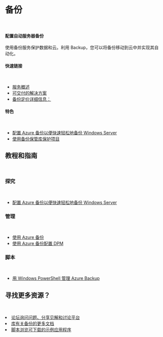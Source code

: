 <properties linkid="dev-net-backup" urlDisplayName="Backup" pageTitle="Windows Azure 备份" metaKeywords="Azure Backup" description="" metaCanonical="" services="Backup" documentationCenter="Services" title="Configure automated server backups" authors="" solutions="" manager="" editor="Eric Chen" />

<div class="wa-content wa-content-10up">
<h1>备份</h1>
<p> </p>
<div class="wa-spacer wa-spacer-6down">
<h4>配置自动服务器备份</h4>
<p>使用备份服务保护数据和云。利用 Backup，您可以将备份移动到云中并实现其自动化。</p>
<h4>快速链接</h4>
<p> </p>
<ul class="wa-linkList">
<li><a href="http://www.windowsazure.cn/zh-cn/documentation/services/backup/" title="" class="wa-arrowLink-light">服务概述</a></li>
<li><a href="/zh-cn/solutions/storage-backup-recovery/" title="" class="wa-arrowLink-light">可交付的解决方案</a></li>
<li><a href="http://www.windowsazure.cn/pricing/details/backup/" title="" class="wa-arrowLink-light">备份定价详细信息：</a></li></ul>
</div>
<div class="wa-spacer wa-spacer-asideLight wa-spacer-4down">
<h4>特色</h4>
<p> </p>
<ul class="wa-iconList">
<li><a href="/zh-cn/documentation/articles/backup-configure-vault/" title="">配置 Azure 备份以便快速轻松地备份 Windows Server</a></li>
<li><a href="http://msdn.microsoft.com/zh-cn/library/azure/dn168843.aspx" title="">使用备份保管库保护项目</a></li>

<li style="display:none"><a href="http://azure.microsoft.com/zh-cn/services/preview/" title="">启用备份服务</a></li>
</ul>
</div>
</div>
<div class="wa-content wa-content-divided">
<h2>教程和指南</h2>
<p> </p>
</div>
<div class="wa-content wa-content-divided wa-content-10up">
<div class="wa-spacer wa-spacer-2down">
<h3>探究</h3>
<p> </p>
</div>
<div class="wa-spacer wa-spacer-8down">
<ul class="wa-linkList">
<li><a href="/zh-cn/documentation/articles/backup-configure-vault/" title="">配置 Azure 备份以便快速轻松地备份 Windows Server</a></li>
</ul>
</div>
</div>
<div class="wa-content wa-content-divided wa-content-10up">
<div class="wa-spacer wa-spacer-2down">
<h3>管理</h3>
<p> </p>
</div>
<div class="wa-spacer wa-spacer-8down">
<ul class="wa-linkList">
<li><a href="http://msdn.microsoft.com/zh-cn/library/azure/hh831419.aspx" title="">使用 Azure 备份</a></li>
<li><a href="http://msdn.microsoft.com/zh-cn/library/azure/dn337332.aspx" title="">使用 Azure 备份配置 DPM</a></li>
</ul>
</div>
</div>
<div class="wa-content wa-content-divided wa-content-10up">
<div class="wa-spacer wa-spacer-2down">
<h3>脚本</h3>
<p> </p>
</div>
<div class="wa-spacer wa-spacer-8down">
<ul class="wa-linkList">
<li><a href="http://technet.microsoft.com/zh-cn/library/hh831765.aspx" title="">用 Windows PowerShell 管理 Azure Backup</a></li>
</ul>
</div>
</div>
<div class="wa-content">
<h2>寻找更多资源？</h2>
<p> </p>
<div class="wa-resourceBlockRow">
<li><a href="https://social.msdn.microsoft.com/Forums/azure/zh-CN/home?forum=windowsazurezhchs" title="" class="wa-resourceBlock"><span class="wa-resourceBlock-header">论坛</span>询问问题、分享见解和讨论平台</a></li>
<li><a href="http://msdn.microsoft.com/zh-cn/library/azure/dn440572.aspx" title="" class="wa-resourceBlock"><span class="wa-resourceBlock-header">库</span>有关备份的更多文档</a></li>
<li><a href="http://msdn.microsoft.com/zh-cn/library/azure/hh831765.aspx" title="" class="wa-resourceBlock"><span class="wa-resourceBlock-header">脚本</span>浏览可下载的示例应用程序</a></li>
<a style="display:none" href="http://azure.microsoft.com/zh-cn/services/preview/" title="" class="wa-resourceBlock"><span class="wa-resourceBlock-header">启用预览功能</span>在您的帐户上启用这些服务</a></div>
</div>